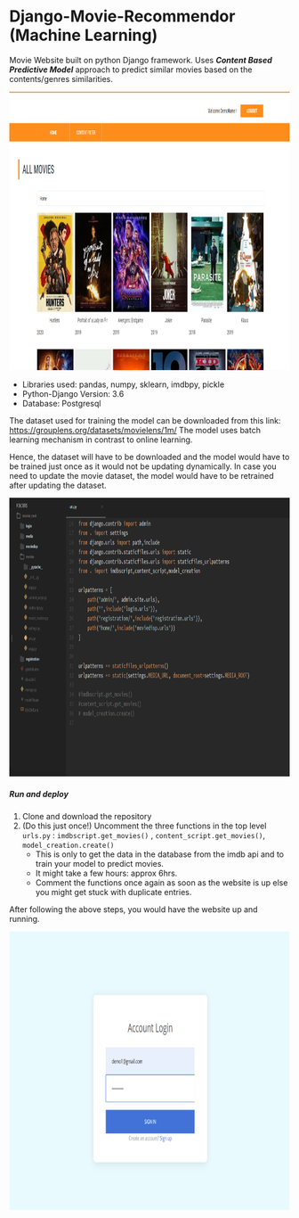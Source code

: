 # Django-Movie-Recommendor (Machine Learning)
 Movie Website built on python Django framework.
 Uses ***Content Based Predictive Model*** approach to predict similar movies based on the contents/genres similarities.
 
<img src="Screenshots/Screenshot2.png" width=900 height=500/>

- Libraries used: pandas, numpy, sklearn, imdbpy, pickle
- Python-Django Version: 3.6
- Database: Postgresql

The dataset used for training the model can be downloaded from this link: https://grouplens.org/datasets/movielens/1m/
The model uses batch learning mechanism in contrast to online learning. 

Hence, the dataset will have to be downloaded and the model would have to be trained just once as it would not be updating dynamically.
In case you need to update the movie dataset, the model would have to be retrained after updating the dataset.

<img src="Screenshots/Screenshot7.png" width=900 height=500/>

##### Run and deploy
1. Clone and download the repository
2. (Do this just once!) Uncomment the three functions in the top level `urls.py` : `imdbscript.get_movies()` , `content_script.get_movies()`, `model_creation.create()`
   - This is only to get the data in the database from the imdb api and to train your model to predict movies.
   - It might take a few hours: approx 6hrs.
   - Comment the functions once again as soon as the website is up else you might get stuck with duplicate
      entries.
      
After following the above steps, you would have the website up and running.

<img src="Screenshots/Screenshot6.png" width=900 height=500/>
